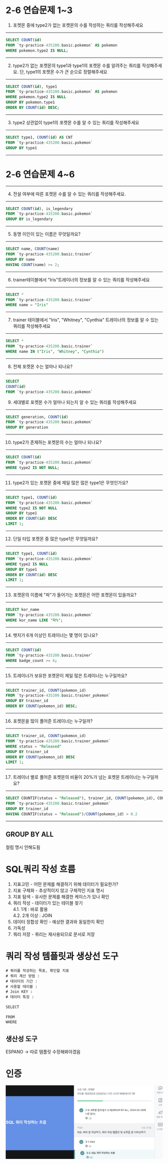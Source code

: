 ﻿# 2-6 연습문제 1~3
1. 포켓몬 중에 type2가 없는 포켓몬의 수를 작성하는 쿼리를 작성해주세요
---
```SQL
SELECT COUNT(id) 
FROM `ty-practice-435200.basic.pokemon` AS pokemon
WHERE pokemon.type2 IS NULL;
````
---
2. type2가 없는 포켓몬의 type1과 type1의 포켓몬 수를 알려주는 쿼리를 작성해주세요. 단, type1의 포켓몬 수가 큰 순으로 정렬해주세요
---
```SQL
SELECT COUNT(id), type1
FROM `ty-practice-435200.basic.pokemon` AS pokemon
WHERE pokemon.type2 IS NULL
GROUP BY pokemon.type1
ORDER BY COUNT(id) DESC;
```
___
3. type2 상관없이 type1의 포켓몬 수를 알 수 있는 쿼리를 작성해주세요
___
```SQL
SELECT type1, COUNT(id) AS CNT
FROM `ty-practice-435200.basic.pokemon`
GROUP BY type1
```
---
# 2-6 연습문제 4~6
---
4. 전설 여부에 따른 포켓몬 수를 알 수 있는 쿼리를 작성해주세요.
---
```SQL
SELECT COUNT(id), is_legendary
FROM `ty-practice-435200.basic.pokemon`
GROUP BY is_legendary
```
---
5. 동명 이인이 있는 이름은 무엇일까요?
---
```SQL
SELECT name, COUNT(name)
FROM `ty-practice-435200.basic.trainer`
GROUP BY name
HAVING COUNT(name) >= 2;
````
---
6. trainer테이블에서  "Iris"트레이너의 정보를 알 수 있는 쿼리를 작성해주세요
---
```SQL
SELECT *
FROM `ty-practice-435200.basic.trainer`
WHERE name = "Iris"
```
---
7. trainer 테이블에서 "Iris", "Whitney", "Cynthia" 트레이너의 정보를 알 수 있는 쿼리를 작성해주세요
---
```SQL
SELECT *
FROM `ty-practice-435200.basic.trainer`
WHERE name IN ("Iris", "Whitney", "Cynthia")
```
---
8. 전체 포켓몬 수는 얼마나 되나요?
---
```SQL
SELECT 
COUNT(id) 
FROM `ty-practice-435200.basic.pokemon`
```
9. 세대별로 포켓몬 수가 얼마나 되는지 알 수 있는 쿼리를 작성해주세요
---
```SQL
SELECT generation, COUNT(id)
FROM `ty-practice-435200.basic.pokemon`
GROUP BY generation
```
---
10. type2가 존재하는 포켓몬의 수는 얼마나 되나요?
---
```SQL
SELECT COUNT(id)
FROM `ty-practice-435200.basic.pokemon`
WHERE type2 IS NOT NULL;
```
---
11. type2가 있는 포켓몬 중에 제일 많은 많은 type1은 무엇인가요?
---
```SQL
SELECT type1, COUNT(id)
FROM `ty-practice-435200.basic.pokemon`
WHERE type2 IS NOT NULL
GROUP BY type1
ORDER BY COUNT(id) DESC
LIMIT 1;
```
---
12. 단일 타입 포켓몬 중 많은 type1은 무엇일까요?
---
```SQL
SELECT type1, COUNT(id)
FROM `ty-practice-435200.basic.pokemon`
WHERE type2 IS NULL
GROUP BY type1
ORDER BY COUNT(id) DESC
LIMIT 1;
```
---
13. 포켓몬의 이름에 "파"가 들어가는 포켓몬은 어떤 포켓몬이 있을까요?
---
```SQL
SELECT kor_name
FROM `ty-practice-435200.basic.pokemon`
WHERE kor_name LIKE "파%";
```
---
14. 뱃지가 6개 이상인 트레이너는 몇 명이 있나요?
---
```SQL
SELECT COUNT(id)
FROM `ty-practice-435200.basic.trainer`
WHERE badge_count >= 6;
```
---
15. 트레이너가 보유한 포켓몬이 제일 많은 트레이너는 누구일까요?
---
```SQL
SELECT trainer_id, COUNT(pokemon_id)
FROM `ty-practice-435200.basic.trainer_pokemon`
GROUP BY trainer_id
ORDER BY COUNT(pokemon_id) DESC;
```
---
16. 포켓몬을 많이 풀어준 트레이너는 누구일까?
---
```SQL
SELECT trainer_id, COUNT(pokemon_id)
FROM `ty-practice-435200.basic.trainer_pokemon`
WHERE status = "Released"
GROUP BY trainer_id
ORDER BY COUNT(pokemon_id) DESC
LIMIT 1;
```
---
17. 트레이너 별로 풀어준 포켓몬의 비율이 20%가 넘는 포켓몬 트레이너는 누구일까요?
---
```SQL
SELECT COUNTIF(status = "Released"), trainer_id, COUNT(pokemon_id), COUNTIF(status = "Released")/COUNT(pokemon_id)
FROM `ty-practice-435200.basic.trainer_pokemon`
GROUP BY trainer_id
HAVING COUNTIF(status = "Released")/COUNT(pokemon_id) > 0.2
```
---
## GROUP BY ALL
컬럼 명시 안해도됨

# SQL쿼리 작성 흐름
1. 지표고민 - 어떤 문제를 해결하기 위해 데이터가 필요한가?
2. 지표 구체화 - 추상적이지 않고 구체적인 지표 명시
3. 지표 탐색 - 유사한 문제를 해결한 케이스가 있나 확인
4. 쿼리 작성 - 데이터가 있는 테이블 찾기   
4.1. 1개 : 바로 활용   
4.2. 2개 이상 : JOIN
5. 데이터 정합성 확인 - 예상한 결과와 동일한지 확인
6. 가독성
7. 쿼리 저장 - 쿼리는 재사용되므로 문서로 저장

# 쿼리 작성 템플릿과 생상선 도구
```
# 쿼리를 작성하는 목표, 확인할 지표
# 쿼리 계산 방법 :
# 데이터의 기간 :
# 사용할 테이블 :
# Join KEY :
# 데이터 특징 :

SELECT

FROM
WHERE
```
## 생산성 도구
ESPANO -> 따로 템플릿 수정해봐야겠음

# 인증
![인증3](./img/2024_09_25_week3.png)